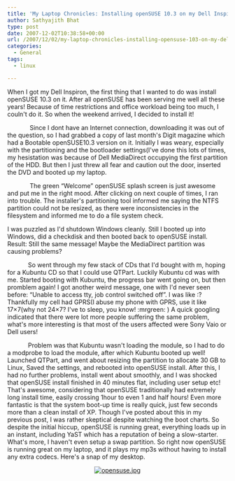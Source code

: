 ```yaml
---
title: 'My Laptop Chronicles: Installing openSUSE 10.3 on my Dell Inspiron 1520'
author: Sathyajith Bhat
type: post
date: 2007-12-02T10:38:58+00:00
url: /2007/12/02/my-laptop-chronicles-installing-opensuse-103-on-my-dell-inspiron-1520/
categories:
  - General
tags:
  - linux

---
```

<p class="MsoNormal">
  When I got my Dell Inspiron, the first thing that I wanted to do was install openSUSE 10.3 on it. After all openSUSE has been serving me well all these years! Because of time restrictions and office workload being too much, I couln't do it. So when the weekend arrived, I decided to install it!
</p>

<p class="MsoNormal">
  <span>            </span><span> </span>Since I dont have an Internet connection, downloading it was out of the question, so I had grabbed a copy of last month's Digit magazine which had a Bootable openSUSE10.3 version on it. Initially I was weary, especially with the partitioning and the bootloader settings(I've done this lots of times, my hesistation was because of Dell MediaDirect occupying the first partition of the HDD. But then I just threw all fear and caution out the door, inserted the DVD and booted up my laptop.
</p>

<p class="MsoNormal">
  <span>            </span><span> </span>The green “Welcome” openSUSE splash screen is just awesome and put me in the right mood. After clicking on next couple of times, I ran into trouble. The installer's partitioning tool informed me saying the NTFS partition could not be resized, as there were inconsistencies in the filesystem and informed me to do a file system check.
</p>

<p class="MsoNormal">
  <!--more-->
</p>

<p class="MsoNormal">
  I was puzzled as I'd shutdown Windows cleanly. Still I booted up into Windows, did a checkdisk and then booted back to openSUSE install. Result: Still the same message! Maybe the MediaDirect partition was causing problems?
</p>

<p class="MsoNormal">
  <span>            </span>So went through my few stack of CDs that I'd bought with m, hoping for a Kubuntu CD so that I could use QTPart. Luckily Kubuntu cd was with me. Started booting with Kubuntu, the progress bar went going on, but then promblem again! I got another weird message, one with I'd never seen before: “Unable to access tty, job control switched off”. I was like :? Thankfully my cell had GPRS(I abuse my phone with GPRS, use it like 17&#215;7(why not 24&#215;7? I've to sleep, you know! :mrgreen: ) A quick googling indicated that there were lot more people suffering the same problem, what's more interesting is that most of the users affected were Sony Vaio or Dell users!
</p>

<p class="MsoNormal">
  <span>            </span>Problem was that Kubuntu wasn't loading the module, so I had to do a modprobe to load the module, after which Kubuntu booted up well! Launched QTPart, and went about resizing the partition to allocate 30 GB to Linux, Saved the settings, and rebooted into openSUSE install. After this, I had no further problems, install went about smoothly, and I was shocked that openSUSE install finished in 40 minutes flat, including user setup etc! That's awesome, considering that openSUSE traditionally had extremely long install time, easily crossing 1hour to even 1 and half hours! Even more fantastic is that the system boot-up time is really quick, just few seconds more than a clean install of XP. Though I've posted about this in my previous post, I was rather skeptical despite watching the boot charts. So despite the initial hiccup, openSUSE is running great, everything loads up in an instant, including YaST which has a reputation of being a slow-starter. What's more, I haven't even setup a swap partition. So right now openSUSE is running great on my laptop, and it plays my mp3s without having to install any extra codecs. Here's a snap of my desktop.
</p>

<p class="MsoNormal">
  <a href="https://i.sathyabh.at/ss/2007/12/opensuse.jpg" title="opensuse.jpg"></p> 
  
  <p style="text-align: center">
    <img src="https://i.sathyabh.at/ss/2007/12/opensuse.thumbnail.jpg" alt="opensuse.jpg" />
  </p>
  
  <p>
    </a>
  </p>
